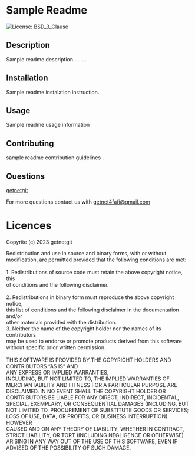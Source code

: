 # Sample Readme

[![License: BSD_3_Clause](https://img.shields.io/badge/License-BSD_3_Clause-blue.svg)](https://opensource.org/licenses/BSD_3_Clause)

 ## Description

Sample readme description.........

 ## Installation
Sample readme instalation instruction.

 ## Usage
Sample readme usage information

## Contributing 

sample readme contribution guidelines . 

 ## Questions 

 [getnetgit](https://github.com/getnetgit) 

 For more questions contact us with [getnet4fafi@gmail.com](mailto:getnet4fafi@gmail.com) 

 # Licences 

 Copyrite (c) 2023 getnetgit 

 Redistribution and use in source and binary forms, with or without <br>modification, are permitted provided that the following conditions are met:<br><br>1. Redistributions of source code must retain the above copyright notice, this <br>of conditions and the following disclaimer.<br><br>2. Redistributions in binary form must reproduce the above copyright notice,<br>this list of conditions and the following disclaimer in the documentation and/or<br>other materials provided with the distribution.<br>3. Neither the name of the copyright holder nor the names of its contributors<br>may be used to endorse or promote products derived from this software<br>without specific prior written permission.<br><br>THIS SOFTWARE IS PROVIDED BY THE COPYRIGHT HOLDERS AND CONTRIBUTORS “AS IS” AND<br>ANY EXPRESS OR IMPLIED WARRANTIES,<br>INCLUDING, BUT NOT LIMITED TO, THE IMPLIED WARRANTIES OF<br>MERCHANTABILITY AND FITNESS FOR A PARTICULAR PURPOSE ARE<br>DISCLAIMED. IN NO EVENT SHALL THE COPYRIGHT HOLDER OR<br>CONTRIBUTORS BE LIABLE FOR ANY DIRECT, INDIRECT, INCIDENTAL,<br>SPECIAL, EXEMPLARY, OR CONSEQUENTIAL DAMAGES (INCLUDING, BUT<br>NOT LIMITED TO, PROCUREMENT OF SUBSTITUTE GOODS OR SERVICES;<br>LOSS OF USE, DATA, OR PROFITS; OR BUSINESS INTERRUPTION) HOWEVER<br>CAUSED AND ON ANY THEORY OF LIABILITY, WHETHER IN CONTRACT,<br>STRICT LIABILITY, OR TORT (INCLUDING NEGLIGENCE OR OTHERWISE)<br>ARISING IN ANY WAY OUT OF THE USE OF THIS SOFTWARE, EVEN IF<br>ADVISED OF THE POSSIBILITY OF SUCH DAMAGE.
